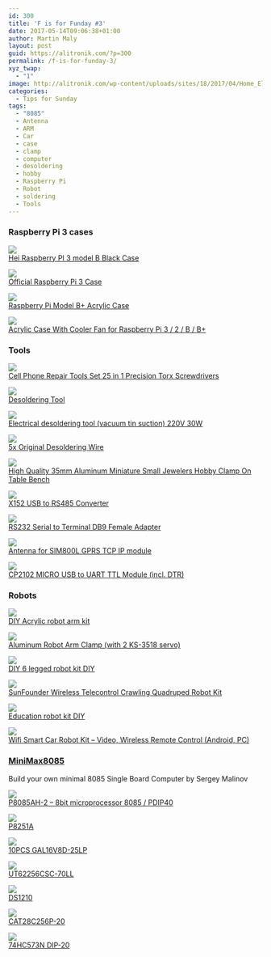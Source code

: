 ```yaml
---
id: 300
title: 'F is for Funday #3'
date: 2017-05-14T09:06:38+01:00
author: Martin Maly
layout: post
guid: https://alitronik.com/?p=300
permalink: /f-is-for-funday-3/
xyz_twap:
  - "1"
image: http://alitronik.com/wp-content/uploads/sites/18/2017/04/Home_Electronics_Lab.jpg
categories:
  - Tips for Sunday
tags:
  - "8085"
  - Antenna
  - ARM
  - Car
  - case
  - clamp
  - computer
  - desoldering
  - hobby
  - Raspberry Pi
  - Robot
  - soldering
  - Tools
---
```

### Raspberry Pi 3 cases

<a href="http://s.click.aliexpress.com/e/23bMz37" target="_parent"><img src="//ae01.alicdn.com/kf/HTB1fwfpOpXXXXXQXFXXq6xXFXXXn/Hei-font-b-Raspberry-b-font-font-b-PI-b-font-font-b-3-b-font.jpg_220x220.jpg" /><span style="display: block;">Hei Raspberry PI 3 model B Black Case</span></a>

<a href="http://s.click.aliexpress.com/e/ByBI2fQ" target="_parent"><img src="//ae01.alicdn.com/kf/HTB1NV.NQVXXXXbhXXXXq6xXFXXXr/Official-font-b-Raspberry-b-font-font-b-Pi-b-font-font-b-3-b-font.jpg_220x220.jpg" /><span style="display: block;">Official Raspberry Pi 3 Case</span></a>

<a href="http://s.click.aliexpress.com/e/iMzf2vB" target="_parent"><img src="//ae01.alicdn.com/kf/HTB1fzOKLVXXXXcpXVXXq6xXFXXXF/-font-b-Raspberry-b-font-font-b-Pi-b-font-font-b-3-b-font.jpg_220x220.jpg" /><span style="display: block;">Raspberry Pi Model B+ Acrylic Case</span></a>

<a href="http://s.click.aliexpress.com/e/r3zJAMN" target="_parent"><img src="//ae01.alicdn.com/kf/HTB1.iHDQpXXXXbUaXXXq6xXFXXXP/Acrylic-Clear-font-b-Case-b-font-Enclosure-Transparent-Shell-font-b-Cover-b-font-With.jpg_220x220.jpg" /><span style="display: block;">Acrylic Case With Cooler Fan for Raspberry Pi 3 / 2 / B / B+</span></a>

### Tools

<a href="http://s.click.aliexpress.com/e/nUBiiyz" target="_parent"><img src="//ae01.alicdn.com/kf/HTB1mjLRNFXXXXX9XpXXq6xXFXXXf/Cell-Phone-Repair-font-b-Tools-b-font-Set-25-in-1-Precision-Torx-Screwdriver-for.jpg_220x220.jpg" /><span style="display: block;">Cell Phone Repair Tools Set 25 in 1 Precision Torx Screwdrivers</span></a>

<a href="http://s.click.aliexpress.com/e/jynIiIq" target="_parent"><img src="//ae01.alicdn.com/kf/HTB1RCtDQFXXXXajXVXXq6xXFXXXD/1pc-font-b-Solder-b-font-font-b-Sucking-b-font-Desoldering-Pump-Tool-Powerful-Removal.jpg_220x220.jpg" /><span style="display: block;">Desoldering Tool</span></a>

<a href="http://s.click.aliexpress.com/e/jUN7QbE" target="_parent"><img src="//ae01.alicdn.com/kf/HTB1TDpFKFXXXXcmXFXXq6xXFXXX7/Electric-suction-tin-vacuum-Electric-inhale-font-b-suck-b-font-stannum-tin-blow-suction-tin.jpg_220x220.jpg" /><span style="display: block;">Electrical desoldering tool (vacuum tin suction) 220V 30W</span></a>

<a href="http://s.click.aliexpress.com/e/QFmIaEY" target="_parent"><img src="//ae01.alicdn.com/kf/HTB1peINOpXXXXasXFXXq6xXFXXXF/5x-Original-font-b-Desoldering-b-font-font-b-Wire-b-font-BGA-Tools-Goot-Wick.jpg_220x220.jpg" /><span style="display: block;">5x Original Desoldering Wire</span></a>

<a href="http://s.click.aliexpress.com/e/rjqRVvj" target="_parent"><img src="//ae01.alicdn.com/kf/HTB1TLrCNVXXXXcXXVXXq6xXFXXXf/High-Quality-font-b-35mm-b-font-font-b-Aluminum-b-font-font-b-MiniAture-b.jpg_220x220.jpg" /><span style="display: block;">High Quality 35mm Aluminum Miniature Small Jewelers Hobby Clamp On Table Bench</span></a>

<a href="http://s.click.aliexpress.com/e/MnYBeyf" target="_parent"><img src="//ae01.alicdn.com/kf/HTB1VHkRQXXXXXXeXXXXq6xXFXXXa/B0036-Free-Free-Shipping-5pcs-font-b-USB-b-font-font-b-to-b-font-font.jpg_220x220.jpg" /><span style="display: block;">X152 USB to RS485 Converter</span></a>

<a href="http://s.click.aliexpress.com/e/EU7Eu7m" target="_parent"><img src="//ae01.alicdn.com/kf/HTB1Z3SQQVXXXXc7XVXXq6xXFXXXE/1pc-RS232-Serial-to-Terminal-font-b-DB9-b-font-font-b-Female-b-font-font.jpg_220x220.jpg" /><span style="display: block;">RS232 Serial to Terminal DB9 Female Adapter</span></a>

<a href="http://s.click.aliexpress.com/e/IeyNBme" target="_parent"><img src="//ae01.alicdn.com/kf/HTB1xnFdNXXXXXcxapXXq6xXFXXXj/-font-b-Antenna-b-font-font-b-use-b-font-font-b-for-b-font.jpg_220x220.jpg" /><span style="display: block;">Antenna for SIM800L GPRS TCP IP module </span></a>

<a href="http://s.click.aliexpress.com/e/fMnYVNr" target="_parent"><img src="//ae01.alicdn.com/kf/HTB1wG1SQpXXXXbHXFXXq6xXFXXXN/-font-b-CJMCU-b-font-font-b-CP2102-b-font-font-b-MICRO-b-font.jpg_220x220.jpg" /><span style="display: block;">CP2102 MICRO USB to UART TTL Module (incl. DTR)</span></a>

### Robots

<a href="http://s.click.aliexpress.com/e/M7yJEuV" target="_parent"><img src="//ae01.alicdn.com/kf/HTB11VrUMXXXXXa9XpXXq6xXFXXXQ/DIY-Acrylic-font-b-robot-b-font-font-b-arm-b-font-font-b-robot-b.jpg_220x220.jpg" /><span style="display: block;">DIY Acrylic robot arm kit</span></a>

<a href="http://s.click.aliexpress.com/e/6yjiMr3" target="_parent"><img src="//ae01.alicdn.com/kf/HTB1QzVeKVXXXXasXVXXq6xXFXXXb/1-Set-2-DOF-Aluminum-font-b-Robot-b-font-font-b-Arm-b-font-Clamp.jpg_220x220.jpg" /><span style="display: block;">Aluminum Robot Arm Clamp (with 2 KS-3518 servo)</span></a>

<a href="http://s.click.aliexpress.com/e/Qv33naq" target="_parent"><img src="//ae01.alicdn.com/kf/HTB1TgXBQFXXXXb7XpXXq6xXFXXX7/CNIKESIN-DIY-Six-Legged-font-b-Robot-b-font-font-b-Kit-b-font-Hand-Model.jpg_220x220.jpg" /><span style="display: block;">DIY 6 legged robot kit DIY</span></a>

<a href="http://s.click.aliexpress.com/e/baqRfmQ" target="_parent"><img src="//ae01.alicdn.com/kf/HTB1nCN.QVXXXXbuXFXXq6xXFXXXL/SunFounder-Wireless-Telecontrol-Crawling-Quadruped-font-b-Robot-b-font-font-b-Kit-b-font-for.jpg_220x220.jpg" /><span style="display: block;">SunFounder Wireless Telecontrol Crawling Quadruped Robot Kit</span></a>

<a href="http://s.click.aliexpress.com/e/iEMfIM3" target="_parent"><img src="//ae01.alicdn.com/kf/HTB1o1vdLXXXXXXrXpXXq6xXFXXXu/Diy-font-b-kit-b-font-Education-font-b-robot-b-font-free-walking-font-b.jpg_220x220.jpg" /><span style="display: block;">Education robot kit DIY</span></a>

<a href="http://s.click.aliexpress.com/e/Nr3FuBU" target="_parent"><img src="//ae01.alicdn.com/kf/HTB1ODXBQFXXXXaVXVXXq6xXFXXXk/Wifi-Smart-Car-font-b-Robot-b-font-font-b-Kit-b-font-for-arduino-iOS.jpg_220x220.jpg" /><span style="display: block;">Wifi Smart Car Robot Kit &#8211; Video, Wireless Remote Control (Android, PC)</span></a>

### [MiniMax8085](http://www.malinov.com/Home/sergeys-projects/minimax8085)

Build your own m<span id="sites-page-title" dir="ltr" tabindex="-1">inimal 8085 Single Board Computer by Sergey Malinov</span>

<a href="http://s.click.aliexpress.com/e/v72RnAi" target="_parent"><img src="//ae01.alicdn.com/kf/HTB1lgvcQVXXXXbhaXXXq6xXFXXX3/P8085AH-2-P8085AH2-8bit-microprocessor-font-b-8085-b-font-old-font-b-cpu-b-font.jpg_220x220.jpg" /></a><span style="display: block;"><a href="http://s.click.aliexpress.com/e/v72RnAi" target="_parent">P8085AH-2 &#8211; 8bit microprocessor 8085 / PDIP40</a></span>

<a href="http://s.click.aliexpress.com/e/6YZRJmq" target="_parent"><img src="//ae01.alicdn.com/kf/HTB1.wirQXXXXXX0XFXXq6xXFXXXZ/1PCS-font-b-P8251A-b-font-.jpg_220x220.jpg" /><span style="display: block;">P8251A</span></a>

<a href="http://s.click.aliexpress.com/e/y3FQnEY" target="_parent"><img src="//ae01.alicdn.com/kf/HTB19hL2QVXXXXXdXXXXq6xXFXXX9/10PCS-GAL16V8D-25LP-GAL16V8D-7LP-GAL16V8D-15LP-font-b-GAL16V8-b-font-.jpg_220x220.jpg" /><span style="display: block;">10PCS GAL16V8D-25LP</span></a>

<a href="http://s.click.aliexpress.com/e/niYZjqn" target="_parent"><img src="//ae01.alicdn.com/kf/HTB1r5XhQVXXXXbsXVXXq6xXFXXXO/UT62256CSC-70LL-UT62256CPC-70LL-UT62256-font-b-62256-b-font-.jpg_220x220.jpg" /><span style="display: block;">UT62256CSC-70LL</span></a>

<a href="http://s.click.aliexpress.com/e/BY3zNVJ" target="_parent"><img src="//ae01.alicdn.com/kf/HTB1KOUyPXXXXXcGXXXXq6xXFXXXJ/Electronic-Component-IC-font-b-DS1210-b-font-IC.jpg_220x220.jpg" /><span style="display: block;">DS1210</span></a>

<a href="http://s.click.aliexpress.com/e/yrrRRFy" target="_parent"><img src="//ae01.alicdn.com/kf/HTB1vTATQFXXXXaFaXXXq6xXFXXXR/CAT28C256P-20-CAT28C256P-90-font-b-28C256-b-font-.jpg_220x220.jpg" /><span style="display: block;">CAT28C256P-20</span></a>

<a href="http://s.click.aliexpress.com/e/qf2JaUR" target="_parent"><img src="//ae01.alicdn.com/kf/HTB1HyNeQVXXXXbDXFXXq6xXFXXXF/in-stock-74HC573N-font-b-74HC573-b-font-SN74HC573AN-DIP-20.jpg_220x220.jpg" /><span style="display: block;">74HC573N DIP-20</span></a>
